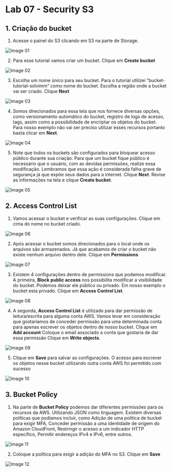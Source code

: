 # Lab 07 - Security S3

## 1. Criação do bucket

1. Acesse o painel do S3 clicando em S3 na parte de Storage.

![Image 01](https://d1b7vbmva6nnec.cloudfront.net/lab07/lab-07-security-01.png)

2. Para esse tutorial vamos criar um bucket. Clique em **Create bucket**

![Image 02](https://d1b7vbmva6nnec.cloudfront.net/lab07/lab-07-security-02.png)

3. Escolha um nome único para seu bucket. Para o tutorial utilizei “bucket-tutorial-solvimm” como nome do bucket.
Escolha a região onde a bucket vai ser criado. Clique **Next**

![Image 03](https://d1b7vbmva6nnec.cloudfront.net/lab07/lab-07-security-03.png)

4. Somos direcionados para essa tela que nos fornece diversas opções, como versionamento automático do bucket, registro de logs de acesso, tags, assim como a possibilidade de encriptar os objetos do bucket. Para nosso exemplo não vai ser preciso utilizar esses recursos portanto basta clicar em **Next**.

![Image 04](https://d1b7vbmva6nnec.cloudfront.net/lab07/lab-07-security-04.png)

5. Note que todos os buckets são configurados para bloquear acesso público durante sua criação. Para que um bucket fique público é necessário que o usuário, com as devidas permissões, realize essa modificação.
Lembramos que essa ação é considerada falha grave de segurança já que expõe seus dados para a internet.
Clique **Next**. Revise as informações na tela e clique **Create bucket**.

![Image 05](https://d1b7vbmva6nnec.cloudfront.net/lab07/lab-07-security-05.png)

## 2. Access Control List

1. Vamos acessar o bucket e verificar as suas configurações.
Clique em cima do nome no bucket criado.

![Image 06](https://d1b7vbmva6nnec.cloudfront.net/lab07/lab-07-security-06.png)

2. Após acessar o bucket somos direcionados para o local onde os arquivos são armazenados. Já que acabamos de criar o bucket não existe nenhum arquivo dentro dele. Clique em **Permissions**

![Image 07](https://d1b7vbmva6nnec.cloudfront.net/lab07/lab-07-security-07.png)

3. Existem 4 configurações dentro de permissions que podemos modificar. A primeira, **Block public access** nos possibilita modificar a visibilidade do bucket. Podemos deixar ele público ou privado. Em nosso exemplo o bucket esta privado. Clique em **Access Control List**.

![Image 08](https://d1b7vbmva6nnec.cloudfront.net/lab07/lab-07-security-08.png)

4. A segunda, **Access Control List** é utilizado para dar permissão de leitura/escrita para alguma conta AWS. Vamos levar em consideração que gostaríamos de conceder permissão para uma determinada conta para apenas escrever os objetos dentro de nosso bucket. Clique em **Add account** Coloque o email associado a conta que gostaria de dar essa permissão Clique em **Write objects**.

![Image 09](https://d1b7vbmva6nnec.cloudfront.net/lab07/lab-07-security-09.png)

5. Clique em **Save** para salvar as configurações. O acesso para escrever os objetos nesse bucket utilizando outra conta AWS foi permitido com sucesso

![Image 10](https://d1b7vbmva6nnec.cloudfront.net/lab07/lab-07-security-10.png)

## 3. Bucket Policy

1. Na parte de **Bucket Policy** podemos dar diferentes permissões para os recursos da AWS. Utilizando JSON como linguagem. Existem diversas políticas que podíamos incluir, como Adição de uma política de bucket para exigir MFA, Conceder permissão a uma identidade de origem do Amazon CloudFront, Restringir o acesso a um indicador HTTP específico, Permitir endereços IPv4 e IPv6, entre outros.

![Image 11](https://d1b7vbmva6nnec.cloudfront.net/lab07/lab-07-security-11.png)

2. Coloque a política para exigir a adição do MFA no S3. Clique em **Save**

![Image 12](https://d1b7vbmva6nnec.cloudfront.net/lab07/lab-07-security-12.png)
